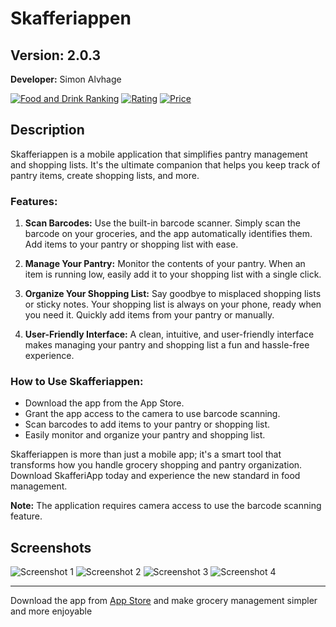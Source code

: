 # Skafferiappen

## Version: 2.0.3

**Developer:** Simon Alvhage

[![Food and Drink Ranking](https://img.shields.io/badge/Food%20%26%20Drink-Rank%20%23113-green)](https://example.com)
[![Rating](https://img.shields.io/badge/Rating-5.0%20%E2%AD%90%202%20ratings-brightgreen)](https://example.com)
[![Price](https://img.shields.io/badge/Price-Free-blue)](https://example.com)

## Description

Skafferiappen is a mobile application that simplifies pantry management and shopping lists. It's the ultimate companion that helps you keep track of pantry items, create shopping lists, and more.

### Features:

1. **Scan Barcodes:** Use the built-in barcode scanner. Simply scan the barcode on your groceries, and the app automatically identifies them. Add items to your pantry or shopping list with ease.

2. **Manage Your Pantry:** Monitor the contents of your pantry. When an item is running low, easily add it to your shopping list with a single click.

3. **Organize Your Shopping List:** Say goodbye to misplaced shopping lists or sticky notes. Your shopping list is always on your phone, ready when you need it. Quickly add items from your pantry or manually.

4. **User-Friendly Interface:** A clean, intuitive, and user-friendly interface makes managing your pantry and shopping list a fun and hassle-free experience.

### How to Use Skafferiappen:

- Download the app from the App Store.
- Grant the app access to the camera to use barcode scanning.
- Scan barcodes to add items to your pantry or shopping list.
- Easily monitor and organize your pantry and shopping list.

Skafferiappen is more than just a mobile app; it's a smart tool that transforms how you handle grocery shopping and pantry organization. Download SkafferiApp today and experience the new standard in food management.

**Note:** The application requires camera access to use the barcode scanning feature.

## Screenshots

![Screenshot 1](screenshots/screenshot1.png)
![Screenshot 2](screenshots/screenshot2.png)
![Screenshot 3](screenshots/screenshot3.png)
![Screenshot 4](screenshots/screenshot4.png)

---

Download the app from [App Store]([https://example.com](https://apps.apple.com/se/app/skafferiappen/id6450863771)https://apps.apple.com/se/app/skafferiappen/id6450863771) and make grocery management simpler and more enjoyable
